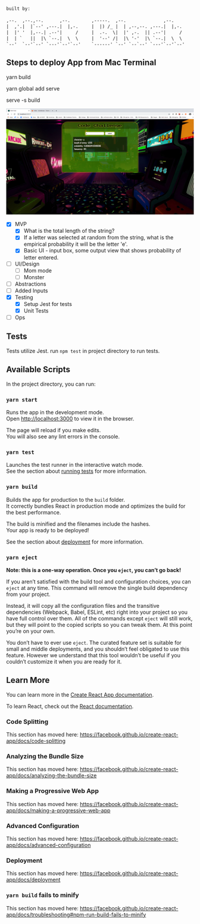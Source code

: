 ```
built by:

,--.  ,--.,--.      ,--.        ,-----.  ,--.              ,--.
|  ,'.|  |`--' ,---.|  |,-.     |  |) /_ |  | ,--,--. ,---.|  |,-.
|  |' '  |,--.| .--'|     /     |  .-.  \|  |' ,-.  || .--'|     /
|  | `   ||  |\ `--.|  \  \     |  '--' /|  |\ '-'  |\ `--.|  \  \
`--'  `--'`--' `---'`--'`--'    `------' `--' `--`--' `---'`--'`--'

```

## Steps to deploy App from Mac Terminal

yarn build

yarn global add serve

serve -s build

![nick black code](challengeScreenshotNickBlack.png "App Screenshot")

- [x] MVP
  - [x] What is the total length of the string?
  - [x] If a letter was selected at random from the string, what is the empirical probability it will be the letter 'e'.
  - [x] Basic UI - input box, some output view that shows probability of letter entered.
- [ ] UI/Design
  - [ ] Mom mode
  - [ ] Monster
- [ ] Abstractions
- [ ] Added Inputs
- [x] Testing
  - [x] Setup Jest for tests
  - [x] Unit Tests
- [ ] Ops

## Tests

Tests utilize Jest.
run `npm test` in project directory to run tests.

## Available Scripts

In the project directory, you can run:

### `yarn start`

Runs the app in the development mode.<br />
Open [http://localhost:3000](http://localhost:3000) to view it in the browser.

The page will reload if you make edits.<br />
You will also see any lint errors in the console.

### `yarn test`

Launches the test runner in the interactive watch mode.<br />
See the section about [running tests](https://facebook.github.io/create-react-app/docs/running-tests) for more information.

### `yarn build`

Builds the app for production to the `build` folder.<br />
It correctly bundles React in production mode and optimizes the build for the best performance.

The build is minified and the filenames include the hashes.<br />
Your app is ready to be deployed!

See the section about [deployment](https://facebook.github.io/create-react-app/docs/deployment) for more information.

### `yarn eject`

**Note: this is a one-way operation. Once you `eject`, you can’t go back!**

If you aren’t satisfied with the build tool and configuration choices, you can `eject` at any time. This command will remove the single build dependency from your project.

Instead, it will copy all the configuration files and the transitive dependencies (Webpack, Babel, ESLint, etc) right into your project so you have full control over them. All of the commands except `eject` will still work, but they will point to the copied scripts so you can tweak them. At this point you’re on your own.

You don’t have to ever use `eject`. The curated feature set is suitable for small and middle deployments, and you shouldn’t feel obligated to use this feature. However we understand that this tool wouldn’t be useful if you couldn’t customize it when you are ready for it.

## Learn More

You can learn more in the [Create React App documentation](https://facebook.github.io/create-react-app/docs/getting-started).

To learn React, check out the [React documentation](https://reactjs.org/).

### Code Splitting

This section has moved here: https://facebook.github.io/create-react-app/docs/code-splitting

### Analyzing the Bundle Size

This section has moved here: https://facebook.github.io/create-react-app/docs/analyzing-the-bundle-size

### Making a Progressive Web App

This section has moved here: https://facebook.github.io/create-react-app/docs/making-a-progressive-web-app

### Advanced Configuration

This section has moved here: https://facebook.github.io/create-react-app/docs/advanced-configuration

### Deployment

This section has moved here: https://facebook.github.io/create-react-app/docs/deployment

### `yarn build` fails to minify

This section has moved here: https://facebook.github.io/create-react-app/docs/troubleshooting#npm-run-build-fails-to-minify
